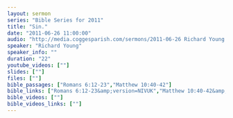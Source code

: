 ```yaml
---
layout: sermon
series: "Bible Series for 2011"
title: "Sin."
date: "2011-06-26 11:00:00"
audio: "http://media.coggesparish.com/sermons/2011-06-26 Richard Young.mp3"
speaker: "Richard Young"
speaker_info: ""
duration: "22"
youtube_videos: [""]
slides: [""]
files: [""]
bible_passages: ["Romans 6:12-23","Matthew 10:40-42"]
bible_links: ["Romans 6:12-23&amp;version=NIVUK","Matthew 10:40-42&amp;version=NIVUK"]
bible_videos: [""]
bible_videos_links: [""]
---
```

